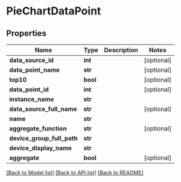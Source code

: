 # PieChartDataPoint

## Properties
Name | Type | Description | Notes
------------ | ------------- | ------------- | -------------
**data_source_id** | **int** |  | [optional] 
**data_point_name** | **str** |  | [optional] 
**top10** | **bool** |  | [optional] 
**data_point_id** | **int** |  | [optional] 
**instance_name** | **str** |  | 
**data_source_full_name** | **str** |  | [optional] 
**name** | **str** |  | 
**aggregate_function** | **str** |  | [optional] 
**device_group_full_path** | **str** |  | 
**device_display_name** | **str** |  | 
**aggregate** | **bool** |  | [optional] 

[[Back to Model list]](../README.md#documentation-for-models) [[Back to API list]](../README.md#documentation-for-api-endpoints) [[Back to README]](../README.md)

